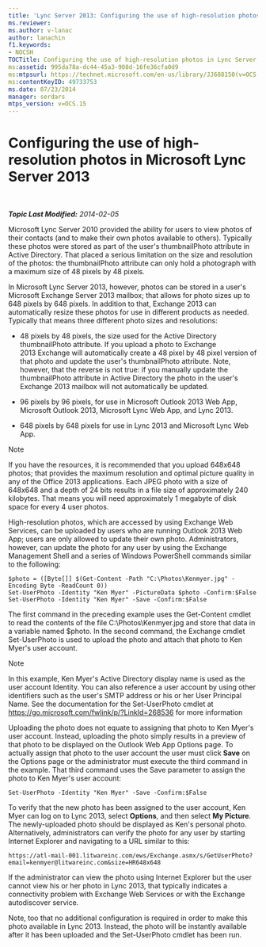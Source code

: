 ```yaml
---
title: 'Lync Server 2013: Configuring the use of high-resolution photos'
ms.reviewer: 
ms.author: v-lanac
author: lanachin
f1.keywords:
- NOCSH
TOCTitle: Configuring the use of high-resolution photos in Lync Server 2013
ms:assetid: 995da78a-dc44-45a3-908d-16fe36cfa0d9
ms:mtpsurl: https://technet.microsoft.com/en-us/library/JJ688150(v=OCS.15)
ms:contentKeyID: 49733753
ms.date: 07/23/2014
manager: serdars
mtps_version: v=OCS.15
---
```


<div data-xmlns="http://www.w3.org/1999/xhtml">

<div class="topic" data-xmlns="http://www.w3.org/1999/xhtml" data-msxsl="urn:schemas-microsoft-com:xslt" data-cs="https://msdn.microsoft.com/">

<div data-asp="https://msdn2.microsoft.com/asp">

# Configuring the use of high-resolution photos in Microsoft Lync Server 2013

</div>

<div id="mainSection">

<div id="mainBody">

<span> </span>

_**Topic Last Modified:** 2014-02-05_

Microsoft Lync Server 2010 provided the ability for users to view photos of their contacts (and to make their own photos available to others). Typically these photos were stored as part of the user's thumbnailPhoto attribute in Active Directory. That placed a serious limitation on the size and resolution of the photos: the thumbnailPhoto attribute can only hold a photograph with a maximum size of 48 pixels by 48 pixels.

In Microsoft Lync Server 2013, however, photos can be stored in a user's Microsoft Exchange Server 2013 mailbox; that allows for photo sizes up to 648 pixels by 648 pixels. In addition to that, Exchange 2013 can automatically resize these photos for use in different products as needed. Typically that means three different photo sizes and resolutions:

  - 48 pixels by 48 pixels, the size used for the Active Directory thumbnailPhoto attribute. If you upload a photo to Exchange 2013 Exchange will automatically create a 48 pixel by 48 pixel version of that photo and update the user's thumbnailPhoto attribute. Note, however, that the reverse is not true: if you manually update the thumbnailPhoto attribute in Active Directory the photo in the user's Exchange 2013 mailbox will not automatically be updated.

  - 96 pixels by 96 pixels, for use in Microsoft Outlook 2013 Web App, Microsoft Outlook 2013, Microsoft Lync Web App, and Lync 2013.

  - 648 pixels by 648 pixels for use in Lync 2013 and Microsoft Lync Web App.

<div>


> [!NOTE]  
> If you have the resources, it is recommended that you upload 648x648 photos; that provides the maximum resolution and optimal picture quality in any of the Office 2013 applications. Each JPEG photo with a size of 648x648 and a depth of 24 bits results in a file size of approximately 240 kilobytes. That means you will need approximately 1 megabyte of disk space for every 4 user photos.



</div>

High-resolution photos, which are accessed by using Exchange Web Services, can be uploaded by users who are running Outlook 2013 Web App; users are only allowed to update their own photo. Administrators, however, can update the photo for any user by using the Exchange Management Shell and a series of Windows PowerShell commands similar to the following:

    $photo = ([Byte[]] $(Get-Content -Path "C:\Photos\Kenmyer.jpg" -Encoding Byte -ReadCount 0))
    Set-UserPhoto -Identity "Ken Myer" -PictureData $photo -Confirm:$False
    Set-UserPhoto -Identity "Ken Myer" -Save -Confirm:$False

The first command in the preceding example uses the Get-Content cmdlet to read the contents of the file C:\\Photos\\Kenmyer.jpg and store that data in a variable named $photo. In the second command, the Exchange cmdlet Set-UserPhoto is used to upload the photo and attach that photo to Ken Myer's user account.

<div>


> [!NOTE]  
> In this example, Ken Myer's Active Directory display name is used as the user account Identity. You can also reference a user account by using other identifiers such as the user's SMTP address or his or her User Principal Name. See the documentation for the Set-UserPhoto cmdlet at <A href="https://go.microsoft.com/fwlink/p/?linkid=268536">https://go.microsoft.com/fwlink/p/?LinkId=268536</A> for more information



</div>

Uploading the photo does not equate to assigning that photo to Ken Myer's user account. Instead, uploading the photo simply results in a preview of that photo to be displayed on the Outlook Web App Options page. To actually assign that photo to the user account the user must click **Save** on the Options page or the administrator must execute the third command in the example. That third command uses the Save parameter to assign the photo to Ken Myer's user account:

    Set-UserPhoto -Identity "Ken Myer" -Save -Confirm:$False

To verify that the new photo has been assigned to the user account, Ken Myer can log on to Lync 2013, select **Options**, and then select **My Picture**. The newly-uploaded photo should be displayed as Ken's personal photo. Alternatively, administrators can verify the photo for any user by starting Internet Explorer and navigating to a URL similar to this:

    https://atl-mail-001.litwareinc.com/ews/Exchange.asmx/s/GetUserPhoto?email=kenmyer@litwareinc.com&size=HR648x648

If the administrator can view the photo using Internet Explorer but the user cannot view his or her photo in Lync 2013, that typically indicates a connectivity problem with Exchange Web Services or with the Exchange autodiscover service.

Note, too that no additional configuration is required in order to make this photo available in Lync 2013. Instead, the photo will be instantly available after it has been uploaded and the Set-UserPhoto cmdlet has been run.

</div>

<span> </span>

</div>

</div>

</div>

